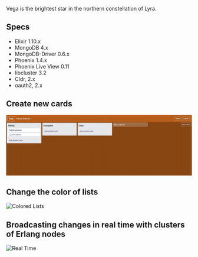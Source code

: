 Vega is the brightest star in the northern constellation of Lyra.

## Specs ##

* Elixir 1.10.x
* MongoDB 4.x
* MongoDB-Driver 0.6.x
* Phoenix 1.4.x
* Phoenix Live View 0.11
* libcluster 3.2
* Cldr, 2.x
* oauth2, 2.x
      
## Create new cards ## 
![New cards](gifs/vega.gif)

## Change the color of lists ##
![Colored Lists](gifs/colored-lists.gif)

## Broadcasting changes in real time with clusters of Erlang nodes ##
![Real Time](gifs/libcluster.gif)

